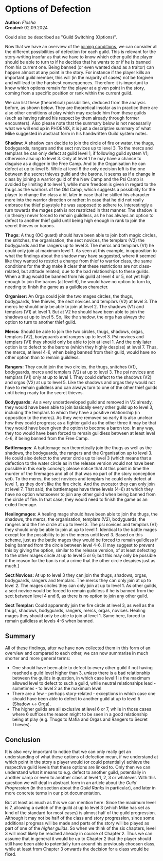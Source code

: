 # Options of Defection

**Author:** *Flosha*  
**Created:** 02.09.2024  

Could also be described as "Guild Switching (Options)".

Now that we have an overview of the [joining conditions](/story/factions/guilds-joining-conditions), we can consider all the different possibilities of defection for each guild. This is relevant for the story-writing insofar as that we have to know which other guild the player should be able to turn to if he decides that he wants to or if he is banned from his current one. Being banned (or even wanted dead as a traitor) can happen almost at any point in the story. For instance if the player kills an important guild member, this will (in the majority of cases) not be forgiven and will lead to the harshest consequences. Therefore it is important to know which options remain for the player at a given point in the story, coming from a specific position or rank within the current guild. 

We can list these (theoretical) possibilities, deduced from the analysis before, as shown below. They are theoretical insofar as in practice there are also other conditions at play which may exclude him from these guilds (such as having ruined his respect by them already through former encounters). Also please note that the summary below is not necessarily what we will end up in PHOENIX, it is just a descriptive summary of what Mike suggested in abstract form in his handwritten Guild system notes. 

**Shadow:** A shadow can decide to join the circle of fire or water, the thugs, bodyguards, rangers and the sect novices up to level 3. To the mercs and templars he can only defect at guild level 1, if following guild system V1; otherwise also up to level 3. Only at level 1 he may have a chance to disguise as a digger in the Free Camp. And to the Organisation he can defect at up to level 5. While at level 6 the only decision left is the one between the secret thieves guild and the barons. 
It seems as if a change in class by joining a warrior guild of the New Camp and the Psi Camp is avoided by limiting it to level 1, while more freedom is given in regard to the thugs as the warriors of the Old Camp, which suggests a possibility for the player to change the class a bit later in case that he skilled his character more into the warrior direction or rather: In case that he did not really embrace the thief playstyle he was supposed to adhere to. Interestingly a turn towards the mages path is not restricted in that manner. The shadow is (in theory) never forced to remain guildless, as he has always an option to defect to another thief guild until being high enough in rank to join the secret thieves or barons. 

**Thugs:** A thug (OC guard) should have been able to join both magic circles, the snitches, the organisation, the sect novices, the templars (V2) the bodyguards and the rangers up to level 3. The mercs and templars (V1) he could only join at maximum level 1. As seen at this example, in opposition to what the findings about the shadow may have suggested, where it seemed like they wanted to restrict a change from thief to warrior class, the same conditions for the thug make it clear that these restrictions are not class-related, but attitude related, due to the bad relationships to these guilds. When a thug would be banned from his guild at level 4 or 5, not yet high enough to join the barons (at level 6), he would have no option to turn to, needing to finish the game as a guildless character. 

**Organiser:** An Orga could join the two mages circles, the thugs, bodyguards, free thieves, the sect novices and templars (V2) at level 3. The mercs he should only be able to join at level 2. The shadows (V1) and templars (V1) at level 1. But at V2 he should have been able to join the shadows at up to level 5. So, like the shadow, the orga has always the option to turn to another thief guild. 

**Mercs:** Should be able to join the two circles, thugs, shadows, orgas, templars (V2), bodyguards and rangers up to level 3. Psi novices and templars (V1) they should only be able to join at level 1. And the only later option is to defect to the barons (which they highly despise) at level 7. Thus, the mercs, at level 4-6, when being banned from their guild, would have no other option than to remain guildless. 

**Rangers:** They could join the two circles, the thugs, snitches (V1), bodyguards, mercs and templars (V2) at up to level 3. The psi novices and templars (V1) only at up to level 1. They could defect to the shadows (V2) and orgas (V2) at up to level 5. Like the shadows and orgas they would not have to remain guildless and can always turn to one of the other thief guilds until being ready for the secret thieves. 

**Bodyguards:** As a very underdeveloped guild and removed in V2 already, they would have been able to join basically every other guild up to level 3, including the templars to which they have a positive relationship (in opposition to the mercs). As they were removed so early it is also unclear how they could progress; as a fighter guild as the other three it may be that they would have been given the option to become a baron too. In any way, they too would have been forced to remain guildless between at least level 4-6, if being banned from the Free Camp. 

**Battlemages:** A battlemage can theoretically join the thugs as well as the shadows, the bodyguards, the rangers and the Organisation up to level 3. He could also defect to the water circle up to level 3 (which means that a defection to the water circle as in the release version would not have been possible in this early concept; please notice that at this point in time the murder of the firemages and all of that was no part of the story conception yet). 
To the mercs, the sect novices and templars he could only defect at level 1, as they don't like the fire circle. And the evocator they can only join at level 7. That said, the battlemages have three levels (4-6) at which they have no option whatsoever to join any other guild when being banned from the circle of fire. In that case, they would need to finish the game as an exiled firemage. 

**Healingmages:** A healing mage should have been able to join the thugs, the shadows, the mercs, the organisation, templars (V2), bodyguards, the rangers and the fire circle at up to level 3. The psi novices and templars (V1) they should only be able to join at up to level 1. Identical to the battle mages except for the possibility to join the mercs until level 3. Based on this scheme, just as the battle mages they would be forced to remain guildless if being banned from the circle between level 4-6. [I may suggest to prevent this by giving the option, similar to the release version, of at least defecting to the other mages circle at up to level 5 or 6; but this may only be possible if the reason for the ban is not a crime that the other circle despises just as much.]

**Sect Novices:** At up to level 3 they can join the thugs, shadows, orgas, bodyguards, rangers and templars. The mercs they can only join at up to level 2. The mages circles they can only join at up to level 1. As other guilds, a sect novice would be forced to remain guildless if he is banned from the sect between level 4 and 6, as there is no option to join any other guild. 

**Sect Templar:** Could apparently join the fire circle at level 3, as well as the thugs, shadows, bodyguards, rangers, mercs, orgas, novices. Healing mages they should only be able to join at level 1. Same here, forced to remain guildless at levels 4-6 when banned. 


## Summary

All of these findings, after we have now collected them in this form of an overview and compared to each other, we can now summarise in much shorter and more general terms: <!--I do not want to say that Mikes concept fits into the scheme below in every single case, but it does so mostly:-->

* One should have been able to defect to every other guild if not having reached a guild level higher than 3, *unless* there is a bad relationship between the guilds in question, in which case level 1 is the maximum allowed level to defect to such a guild, while neutral relationships lead - sometimes - to level 2 as the maximum level.   
* There are a few - perhaps story-related - exceptions in which case one should have been able to defect to another guild at up to level 5 (Shadow <-> Orga). 
* The higher guilds are all exclusive at level 6 or 7, while in those cases where 6 suffices the reason might to be seen in a good relationship being at play (e.g. Thugs to Mafia and Orgas and Rangers to Secret Thieves). 


## Conclusion

It is also very important to notice that we can only really get an understanding of what these options of defection mean, if we understand at which point in the story a player would (or could potentially) achieve the respective guild levels that these options are linked to. Only then we can understand what it means to e.g. defect to another guild, potentially in another camp or even to another class at level 1, 2, 3 or whatever. With this question we will deal in abstract form in an article about the *Guild Progression* (in the section about the *Guild Ranks* in particular), and later in more concrete terms in our plot documentation. 

But at least as much as this we can mention here:
Since the maximum level is 7, allowing a switch of the guild at up to level 3 (which Mike has set as kind of the standard for most cases) is almost half of the guild progression. Although it may not be half of the class and story progression, since some additional progress will be made and parts of the story will be played as part of one of the *higher guilds*. So when we think of the six chapters, level 3 will most likely be reached already in course of Chapter 2. Thus we can assume that in general it would be up to Chapter 2 that the player should still have been able to potentially turn around his previously choosen class, while at least from Chapter 3 onwards the decision for a class would be fixed. 

